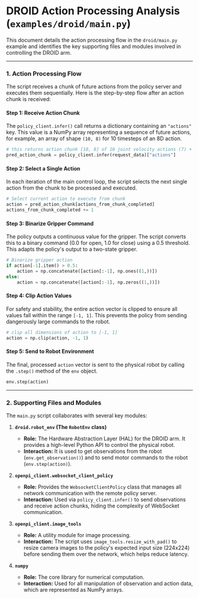 # DROID Action Processing Analysis (`examples/droid/main.py`)

This document details the action processing flow in the `droid/main.py` example and identifies the key supporting files and modules involved in controlling the DROID arm.

---

### 1. Action Processing Flow

The script receives a chunk of future actions from the policy server and executes them sequentially. Here is the step-by-step flow after an action chunk is received:

#### Step 1: Receive Action Chunk

The `policy_client.infer()` call returns a dictionary containing an `"actions"` key. This value is a NumPy array representing a sequence of future actions, for example, an array of shape `(10, 8)` for 10 timesteps of an 8D action.

```python
# this returns action chunk [10, 8] of 10 joint velocity actions (7) + gripper position (1)
pred_action_chunk = policy_client.infer(request_data)["actions"]
```

#### Step 2: Select a Single Action

In each iteration of the main control loop, the script selects the next single action from the chunk to be processed and executed.

```python
# Select current action to execute from chunk
action = pred_action_chunk[actions_from_chunk_completed]
actions_from_chunk_completed += 1
```

#### Step 3: Binarize Gripper Command

The policy outputs a continuous value for the gripper. The script converts this to a binary command (0.0 for open, 1.0 for close) using a 0.5 threshold. This adapts the policy's output to a two-state gripper.

```python
# Binarize gripper action
if action[-1].item() > 0.5:
    action = np.concatenate([action[:-1], np.ones((1,))])
else:
    action = np.concatenate([action[:-1], np.zeros((1,))])
```

#### Step 4: Clip Action Values

For safety and stability, the entire action vector is clipped to ensure all values fall within the range `[-1, 1]`. This prevents the policy from sending dangerously large commands to the robot.

```python
# clip all dimensions of action to [-1, 1]
action = np.clip(action, -1, 1)
```

#### Step 5: Send to Robot Environment

The final, processed `action` vector is sent to the physical robot by calling the `.step()` method of the `env` object.

```python
env.step(action)
```

---

### 2. Supporting Files and Modules

The `main.py` script collaborates with several key modules:

1.  **`droid.robot_env` (The `RobotEnv` class)**
    *   **Role:** The Hardware Abstraction Layer (HAL) for the DROID arm. It provides a high-level Python API to control the physical robot.
    *   **Interaction:** It is used to get observations from the robot (`env.get_observation()`) and to send motor commands to the robot (`env.step(action)`).

2.  **`openpi_client.websocket_client_policy`**
    *   **Role:** Provides the `WebsocketClientPolicy` class that manages all network communication with the remote policy server.
    *   **Interaction:** Used via `policy_client.infer()` to send observations and receive action chunks, hiding the complexity of WebSocket communication.

3.  **`openpi_client.image_tools`**
    *   **Role:** A utility module for image processing.
    *   **Interaction:** The script uses `image_tools.resize_with_pad()` to resize camera images to the policy's expected input size (224x224) before sending them over the network, which helps reduce latency.

4.  **`numpy`**
    *   **Role:** The core library for numerical computation.
    *   **Interaction:** Used for all manipulation of observation and action data, which are represented as NumPy arrays.
